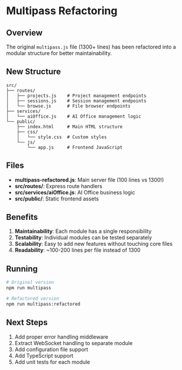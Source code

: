 # Multipass Refactoring

## Overview

The original `multipass.js` file (1300+ lines) has been refactored into a modular structure for better maintainability.

## New Structure

```
src/
├── routes/
│   ├── projects.js    # Project management endpoints
│   ├── sessions.js    # Session management endpoints
│   └── browse.js      # File browser endpoints
├── services/
│   └── aiOffice.js    # AI Office management logic
└── public/
    ├── index.html     # Main HTML structure
    ├── css/
    │   └── style.css  # Custom styles
    └── js/
        └── app.js     # Frontend JavaScript
```

## Files

- **multipass-refactored.js**: Main server file (100 lines vs 1300!)
- **src/routes/**: Express route handlers
- **src/services/aiOffice.js**: AI Office business logic
- **src/public/**: Static frontend assets

## Benefits

1. **Maintainability**: Each module has a single responsibility
2. **Testability**: Individual modules can be tested separately
3. **Scalability**: Easy to add new features without touching core files
4. **Readability**: ~100-200 lines per file instead of 1300

## Running

```bash
# Original version
npm run multipass

# Refactored version
npm run multipass:refactored
```

## Next Steps

1. Add proper error handling middleware
2. Extract WebSocket handling to separate module
3. Add configuration file support
4. Add TypeScript support
5. Add unit tests for each module